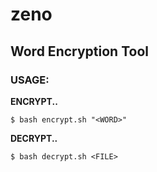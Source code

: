 # zeno #

## Word Encryption Tool ##

### USAGE: ###

<b>ENCRYPT..</b>

	$ bash encrypt.sh "<WORD>"

<b>DECRYPT..</b>

	$ bash decrypt.sh <FILE>
